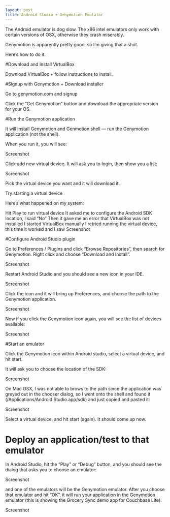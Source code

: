 ```yaml
---
layout: post
title: Android Studio + Genymotion Emulator
---
```




The Android emulator is dog slow. The x86 intel emulators only work with certain versions of OSX, otherwise they crash miserably.

Genymotion is apparently pretty good, so I’m giving that a shot.

Here’s how to do it.

#Download and Install VirtualBox

Download VirtualBox + follow instructions to install.

#Signup with Genymotion + Download installer

Go to genymotion.com and signup

Click the “Get Genymotion” button and download the appropriate version for your OS.

#Run the Genymotion application

It will install Genymotion and Genmotion shell — run the Genymotion application (not the shell).

When you run it, you will see:

Screenshot

Click add new virtual device. It will ask you to login, then show you a list:

Screenshot

Pick the virtual device you want and it will download it.

Try starting a virtual device

Here’s what happened on my system:

Hit Play to run virtual device
It asked me to configure the Android SDK location, I said “No”
Then it gave me an error that VirtualBox was not installed
I started VirtualBox manually
I retried running the virtual device, this time it worked and I saw
Screenshot

#Configure Android Studio plugin

Go to Preferences / Plugins and click “Browse Repositories”, then search for Genymotion. Right click and choose “Download and Install”.

Screenshot

Restart Android Studio and you should see a new icon in your IDE.

Screenshot

Click the icon and it will bring up Preferences, and choose the path to the Genymotion application.

Screenshot

Now if you click the Genymotion icon again, you will see the list of devices available:

Screenshot

#Start an emulator

Click the Genymotion icon within Android studio, select a virtual device, and hit start.

It will ask you to choose the location of the SDK:

Screenshot

On Mac OSX, I was not able to brows to the path since the application was greyed out in the chooser dialog, so I went onto the shell and found it (/Applications/Android Studio.app/sdk) and just copied and pasted it:

Screenshot

Select a virtual device, and hit start (again). It should come up now.

# Deploy an application/test to that emulator

In Android Studio, hit the “Play” or “Debug” button, and you should see the dialog that asks you to choose an emulator:

Screenshot

and one of the emulators will be the Genymotion emulator. After you choose that emulator and hit “OK”, it will run your application in the Genymotion emulator (this is showing the Grocery Sync demo app for Couchbase Lite):

Screenshot

